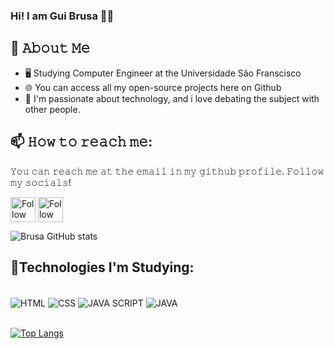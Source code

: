 
### Hi! I am Gui Brusa 👋🏿

## :book: 𝙰𝚋𝚘𝚞𝚝 𝙼𝚎
- 🖥 Studying Computer Engineer at the Universidade São Franscisco
- 🌐 You can access all my open-source projects here on Github 
- 🌟 I'm passionate about technology, and i love debating the subject with other people.

## 📫 𝙷𝚘𝚠 𝚝𝚘 𝚛𝚎𝚊𝚌𝚑 𝚖𝚎:
𝚈𝚘𝚞 𝚌𝚊𝚗 𝚛𝚎𝚊𝚌𝚑 𝚖𝚎 𝚊𝚝 𝚝𝚑𝚎 𝚎𝚖𝚊𝚒𝚕 𝚒𝚗 𝚖𝚢 𝚐𝚒𝚝𝚑𝚞𝚋 𝚙𝚛𝚘𝚏𝚒𝚕𝚎. 𝙵𝚘𝚕𝚕𝚘𝚠 𝚖𝚢 𝚜𝚘𝚌𝚒𝚊𝚕𝚜!

[<img src="https://raw.githubusercontent.com/Raymo111/Raymo111/master/socials/linkedin.png" height="40em" align="center" alt="Follow GuiBrusa on LinkedIn" title="Follow GuiBrusa on LinkedIn"/>](https://www.linkedin.com/in/guilherme-brusarosco-franco-4509a71b0/)
[<img src="https://raw.githubusercontent.com/Raymo111/Raymo111/master/socials/instagram.svg" height="40em" align="center" alt="Follow GuiBrusa on Instagram" title="Follow GuiBrusa on Instagram"/>](https://www.instagram.com/brusaguii/)


![Brusa GitHub stats](https://github-readme-stats.vercel.app/api?username=Brusarosco&show_icons=true&theme=onedark)


## 🧠Technologies I'm Studying:
<div style="display: inline_block"><br/>
    <img align="center" alt="HTML" src="https://img.shields.io/badge/HTML-239120?style=for-the-badge&logo=html5&logoColor=white" />
    <img align="center" alt="CSS" src="https://img.shields.io/badge/CSS-239120?&style=for-the-badge&logo=css3&logoColor=white" />
    <img align="center" alt="JAVA SCRIPT" src="https://img.shields.io/badge/JavaScript-F7DF1E?style=for-the-badge&logo=javascript&logoColor=black" />
    <img align="center" alt="JAVA" src="https://img.shields.io/badge/Java-ED8B00?style=for-the-badge&logo=java&logoColor=white" />
</div>  </br>

[![Top Langs](https://github-readme-stats.vercel.app/api/top-langs/?username=Brusarosco&layout=compact)](https://github.com/anuraghazra/github-readme-stats)
